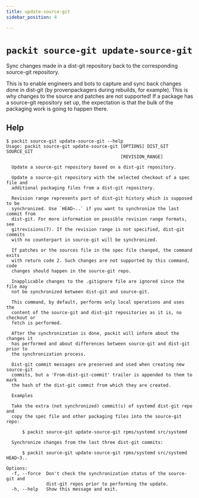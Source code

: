 ```yaml
---
title: update-source-git
sidebar_position: 4

---
```


# `packit source-git update-source-git`

Sync changes made in a dist-git repository back to the corresponding
source-git repository.

This is to enable engineers and bots to capture and sync back changes done
in dist-git (by provenpackagers during rebuilds, for example). This is why
changes to the source and patches are not supported! If a package has a
source-git repository set up, the expectation is that the bulk of the
packaging work is going to happen there.

## Help

    $ packit source-git update-source-git --help
    Usage: packit source-git update-source-git [OPTIONS] DIST_GIT SOURCE_GIT
                                               [REVISION_RANGE]

      Update a source-git repository based on a dist-git repository.

      Update a source-git repository with the selected checkout of a spec file and
      additional packaging files from a dist-git repository.

      Revision range represents part of dist-git history which is supposed to be
      synchronized. Use `HEAD~..` if you want to synchronize the last commit from
      dist-git. For more information on possible revision range formats, see
      gitrevisions(7). If the revision range is not specified, dist-git commits
      with no counterpart in source-git will be synchronized.

      If patches or the sources file in the spec file changed, the command exits
      with return code 2. Such changes are not supported by this command, code
      changes should happen in the source-git repo.

      Inapplicable changes to the .gitignore file are ignored since the file may
      not be synchronized between dist-git and source-git.

      This command, by default, performs only local operations and uses the
      content of the source-git and dist-git repositories as it is, no checkout or
      fetch is performed.

      After the synchronization is done, packit will inform about the changes it
      has performed and about differences between source-git and dist-git prior to
      the synchronization process.

      Dist-git commit messages are preserved and used when creating new source-git
      commits, but a 'From-dist-git-commit' trailer is appended to them to mark
      the hash of the dist-git commit from which they are created.

      Examples

      Take the extra (not synchronized) commit(s) of systemd dist-git repo and
      copy the spec file and other packaging files into the source-git repo:

          $ packit source-git update-source-git rpms/systemd src/systemd

      Synchronize changes from the last three dist-git commits:

          $ packit source-git update-source-git rpms/systemd src/systemd HEAD~3..

    Options:
      -f, --force  Don't check the synchronization status of the source-git and
                   dist-git repos prior to performing the update.
      -h, --help   Show this message and exit.

